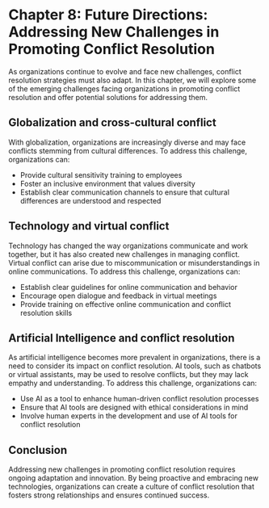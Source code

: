 Chapter 8: Future Directions: Addressing New Challenges in Promoting Conflict Resolution
========================================================================================

As organizations continue to evolve and face new challenges, conflict resolution strategies must also adapt. In this chapter, we will explore some of the emerging challenges facing organizations in promoting conflict resolution and offer potential solutions for addressing them.

Globalization and cross-cultural conflict
-----------------------------------------

With globalization, organizations are increasingly diverse and may face conflicts stemming from cultural differences. To address this challenge, organizations can:

* Provide cultural sensitivity training to employees
* Foster an inclusive environment that values diversity
* Establish clear communication channels to ensure that cultural differences are understood and respected

Technology and virtual conflict
-------------------------------

Technology has changed the way organizations communicate and work together, but it has also created new challenges in managing conflict. Virtual conflict can arise due to miscommunication or misunderstandings in online communications. To address this challenge, organizations can:

* Establish clear guidelines for online communication and behavior
* Encourage open dialogue and feedback in virtual meetings
* Provide training on effective online communication and conflict resolution skills

Artificial Intelligence and conflict resolution
-----------------------------------------------

As artificial intelligence becomes more prevalent in organizations, there is a need to consider its impact on conflict resolution. AI tools, such as chatbots or virtual assistants, may be used to resolve conflicts, but they may lack empathy and understanding. To address this challenge, organizations can:

* Use AI as a tool to enhance human-driven conflict resolution processes
* Ensure that AI tools are designed with ethical considerations in mind
* Involve human experts in the development and use of AI tools for conflict resolution

Conclusion
----------

Addressing new challenges in promoting conflict resolution requires ongoing adaptation and innovation. By being proactive and embracing new technologies, organizations can create a culture of conflict resolution that fosters strong relationships and ensures continued success.
